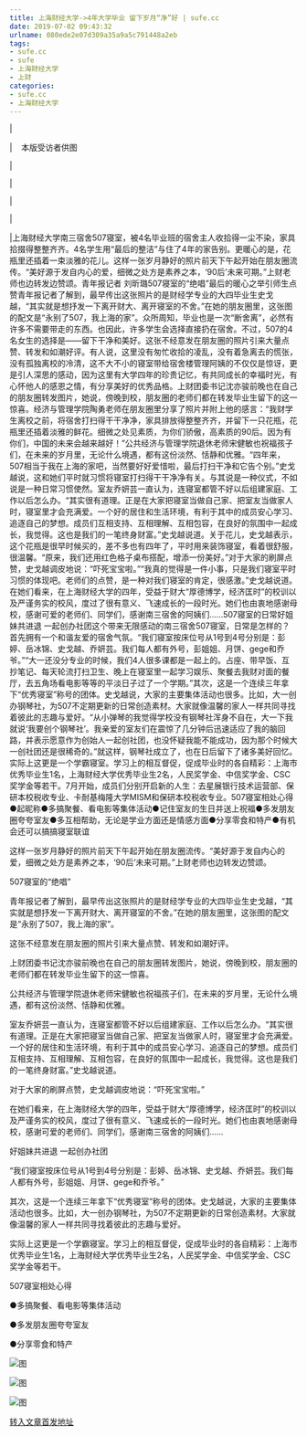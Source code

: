 ```yaml
---
title: 上海财经大学->4年大学毕业 留下岁月“净”好 | sufe.cc
date: 2019-07-02 09:43:32
urlname: 080ede2e07d309a35a9a5c791448a2eb
tags: 
- sufe.cc
- sufe
- 上海财经大学
- 上财
categories:
- sufe.cc
- 上海财经大学
---
```

|

|    本版受访者供图

|

|

|

|

|上海财经大学南三宿舍507寝室，被4名毕业班的宿舍主人收拾得一尘不染，家具拾掇得整整齐齐。4名学生用“最后的整洁”与住了4年的家告别。更暖心的是，花瓶里还插着一束淡雅的花儿。这样一张岁月静好的照片前天下午起开始在朋友圈流传。“美好源于发自内心的爱，细微之处方是素养之本，‘90后’未来可期。”上财老师也边转发边赞颂。青年报记者 刘昕璐507寝室的“绝唱”最后的暖心之举引师生点赞青年报记者了解到，最早传出这张照片的是财经学专业的大四毕业生史戈越，“其实就是想抒发一下离开财大、离开寝室的不舍。”在她的朋友圈里，这张图的配文是“永别了507，我上海的家”。众所周知，毕业也是一次“断舍离”，必然有许多不需要带走的东西。也因此，许多学生会选择直接扔在宿舍。不过，507的4名女生的选择是——留下干净和美好。这张不经意发在朋友圈的照片引来大量点赞、转发和如潮好评。有人说，这里没有匆忙收拾的凌乱，没有着急离去的慌张，没有孤独离校的冷清，这不大不小的寝室带给宿舍楼管理阿姨的不仅仅是惊讶，更是引人深思的感动，因为这里有大学四年的珍贵记忆，有共同成长的幸福时光，有心怀他人的感恩之情，有分享美好的优秀品格。上财团委书记沈亦骏前晚也在自己的朋友圈转发图片，她说，傍晚到校，朋友圈的老师们都在转发毕业生留下的这一惊喜。经济与管理学院陶勇老师在朋友圈里分享了照片并附上他的感言：“我财学生离校之前，将宿舍打扫得干干净净，家具排放得整整齐齐，并留下一只花瓶，花瓶里还插着淡雅的鲜花。细微之处见素质，为你们骄傲，高素质的90后。因为有你们，中国的未来会越来越好！”公共经济与管理学院退休老师宋健敏也祝福孩子们，在未来的岁月里，无论什么境遇，都有这份淡然、恬静和优雅。“四年来，507相当于我在上海的家吧，当然要好好爱惜啦，最后打扫干净和它告个别。”史戈越说，这和她们平时就习惯将寝室打扫得干干净净有关。与其说是一种仪式，不如说是一种日常习惯使然。室友乔妍芸一直认为，连寝室都管不好以后组建家庭、工作以后怎么办。“其实很有道理。正是在大家把寝室当做自己家、把室友当做家人时，寝室里才会充满爱。一个好的居住和生活环境，有利于其中的成员安心学习、追逐自己的梦想。成员们互相支持、互相理解、互相包容，在良好的氛围中一起成长，我觉得。这也是我们的一笔终身财富。”史戈越说道。关于花儿，史戈越表示，这个花瓶是很早时候买的，差不多也有四年了，平时用来装饰寝室，看着很舒服，很温馨。“原来，我们还用红色格子桌布搭配，增添一份美好。”对于大家的刷屏点赞，史戈越调皮地说：“吓死宝宝啦。”“我真的觉得是一件小事，只是我们寝室平时习惯的体现吧。老师们的点赞，是一种对我们寝室的肯定，很感激。”史戈越说道。在她们看来，在上海财经大学的四年，受益于财大“厚德博学，经济匡时”的校训以及严谨务实的校风，度过了很有意义、飞速成长的一段时光。她们也由衷地感谢母校，感谢可爱的老师们、同学们，感谢南三宿舍的阿姨们……507寝室的日常好姐妹共进退 一起创办社团这个带来无限感动的南三宿舍507寝室，日常是怎样的？首先拥有一个和谐友爱的宿舍气氛。“我们寝室按床位号从1号到4号分别是：彭婷、岳冰锦、史戈越、乔妍芸。我们每人都有外号，彭姐姐、月饼、gege和乔爷。”“大一还没分专业的时候，我们4人很多课都是一起上的。占座、带早饭、互抄笔记、每天轮流打扫卫生、晚上在寝室里一起学习娱乐、聚餐去我财对面的餐厅，去五角场看电影等等的平淡日子过了一个学期。”其次，这是一个连续三年拿下“优秀寝室”称号的团体。史戈越说，大家的主要集体活动也很多。比如，大一创办钢琴社，为507不定期更新的日常创造素材。大家就像温馨的家人一样共同寻找着彼此的志趣与爱好。“从小弹琴的我觉得学校没有钢琴社浑身不自在，大一下我就说‘我要创个钢琴社’。我亲爱的室友们在震惊了几分钟后迅速适应了我的脑回路，并表示愿意作为创始人一起创社团，也没怀疑我能不能成功，因为那个时候大一创社团还是很稀奇的。”就这样，钢琴社成立了，也在日后留下了诸多美好回忆。实际上这更是一个学霸寝室。学习上的相互督促，促成毕业时的各自精彩：上海市优秀毕业生1名，上海财经大学优秀毕业生2名，人民奖学金、中信奖学金、CSC奖学金等若干。7月开始，成员们分别开启新的人生：去星展银行技术运营部、保研本校税收专业、卡耐基梅隆大学MISM和保研本校税收专业。507寝室相处心得●起昵称●多搞聚餐、看电影等集体活动●记住室友的生日并送上祝福●多发朋友圈夸夸室友●多互相帮助，无论是学业方面还是情感方面●分享零食和特产●有机会还可以搞搞寝室联谊

这样一张岁月静好的照片前天下午起开始在朋友圈流传。“美好源于发自内心的爱，细微之处方是素养之本，‘90后’未来可期。”上财老师也边转发边赞颂。

507寝室的“绝唱”

青年报记者了解到，最早传出这张照片的是财经学专业的大四毕业生史戈越，“其实就是想抒发一下离开财大、离开寝室的不舍。”在她的朋友圈里，这张图的配文是“永别了507，我上海的家”。

这张不经意发在朋友圈的照片引来大量点赞、转发和如潮好评。

上财团委书记沈亦骏前晚也在自己的朋友圈转发图片，她说，傍晚到校，朋友圈的老师们都在转发毕业生留下的这一惊喜。

公共经济与管理学院退休老师宋健敏也祝福孩子们，在未来的岁月里，无论什么境遇，都有这份淡然、恬静和优雅。

室友乔妍芸一直认为，连寝室都管不好以后组建家庭、工作以后怎么办。“其实很有道理。正是在大家把寝室当做自己家、把室友当做家人时，寝室里才会充满爱。一个好的居住和生活环境，有利于其中的成员安心学习、追逐自己的梦想。成员们互相支持、互相理解、互相包容，在良好的氛围中一起成长，我觉得。这也是我们的一笔终身财富。”史戈越说道。

对于大家的刷屏点赞，史戈越调皮地说：“吓死宝宝啦。”

在她们看来，在上海财经大学的四年，受益于财大“厚德博学，经济匡时”的校训以及严谨务实的校风，度过了很有意义、飞速成长的一段时光。她们也由衷地感谢母校，感谢可爱的老师们、同学们，感谢南三宿舍的阿姨们……

好姐妹共进退 一起创办社团

“我们寝室按床位号从1号到4号分别是：彭婷、岳冰锦、史戈越、乔妍芸。我们每人都有外号，彭姐姐、月饼、gege和乔爷。”

其次，这是一个连续三年拿下“优秀寝室”称号的团体。史戈越说，大家的主要集体活动也很多。比如，大一创办钢琴社，为507不定期更新的日常创造素材。大家就像温馨的家人一样共同寻找着彼此的志趣与爱好。

实际上这更是一个学霸寝室。学习上的相互督促，促成毕业时的各自精彩：上海市优秀毕业生1名，上海财经大学优秀毕业生2名，人民奖学金、中信奖学金、CSC奖学金等若干。

507寝室相处心得

●多搞聚餐、看电影等集体活动

●多发朋友圈夸夸室友

●分享零食和特产



![图](http://news.sufe.edu.cn/_upload/article/images/14/1f/6fe88fa947749ab1e8b556079ca2/d4e90ac4-070c-4d65-8cdc-fade0d4fdab7.jpg)

![图](http://news.sufe.edu.cn/_upload/article/images/14/1f/6fe88fa947749ab1e8b556079ca2/bb7f11c0-9455-40eb-9d38-aedc726af70c.jpg)

![图](http://news.sufe.edu.cn/_upload/article/images/14/1f/6fe88fa947749ab1e8b556079ca2/7ba44a1c-c7f9-498a-b3e2-9dd5a34b7c2e.jpg)

[转入文章首发地址](http://news.sufe.edu.cn/db/32/c179a121650/page.htm)